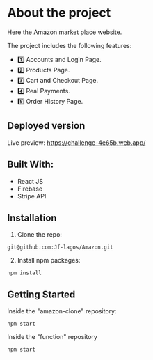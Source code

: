 # About the project

Here the Amazon market place website. 

The project includes the following features:     
- 1️⃣ Accounts and Login Page.
- 2️⃣ Products Page.
- 3️⃣ Cart and Checkout Page.
- 4️⃣ Real Payments.
- 5️⃣ Order History Page. 

## Deployed version

Live preview: https://challenge-4e65b.web.app/

## Built With: 

- React JS
- Firebase
- Stripe API

## Installation

1. Clone the repo:
```
git@github.com:Jf-lagos/Amazon.git
```
2. Install npm packages:
```
npm install
```

## Getting Started 
Inside the "amazon-clone" repository:
```
npm start
```
Inside the "function" repository
```
npm start
```


